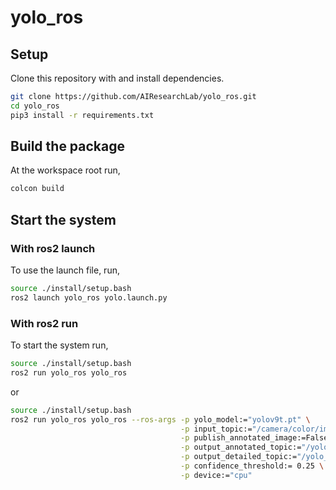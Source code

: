 # yolo_ros

## Setup

Clone this repository with and install dependencies.

```bash
git clone https://github.com/AIResearchLab/yolo_ros.git
cd yolo_ros
pip3 install -r requirements.txt
```

## Build the package

At the workspace root run,

```bash
colcon build
```

## Start the system

### With ros2 launch
To use the launch file, run,

```bash
source ./install/setup.bash
ros2 launch yolo_ros yolo.launch.py
```

### With ros2 run
To start the system run,

```bash
source ./install/setup.bash
ros2 run yolo_ros yolo_ros          
```
or
```bash
source ./install/setup.bash
ros2 run yolo_ros yolo_ros --ros-args -p yolo_model:="yolov9t.pt" \
                                      -p input_topic:="/camera/color/image_raw" \
                                      -p publish_annotated_image:=False \
                                      -p output_annotated_topic:="/yolo_ros/annotated_image" \
                                      -p output_detailed_topic:="/yolo_ros/detection_result" \
                                      -p confidence_threshold:= 0.25 \
                                      -p device:="cpu"                                 
```